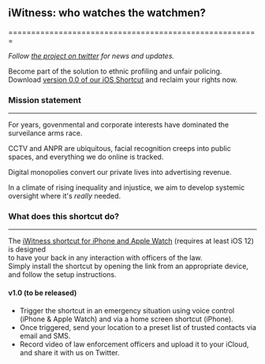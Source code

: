 ## iWitness: who watches the watchmen?
=======================================================

*Follow [the project on twitter](https://twitter.com/IwitnessP) for news and updates.*

Become part of the solution to ethnic profiling and unfair policing.  
Download [version 0.0 of our iOS Shortcut](https://www.icloud.com/shortcuts/3f4158352e7d46459b2230f677697267) and reclaim your rights now.  

### Mission statement
---------------------
For years, govenmental and corporate interests have dominated the surveilance arms race.  

CCTV and ANPR are ubiquitous, facial recognition creeps into public spaces, and everything we do online is tracked.  

Digital monopolies convert our private lives into advertising revenue.  

In a climate of rising inequality and injustice, we aim to develop systemic oversight where it's *really* needed.  

### What does this shortcut do?
-------------------------------

The [iWitness shortcut for iPhone and Apple Watch](https://www.icloud.com/shortcuts/3f4158352e7d46459b2230f677697267) (requires at least iOS 12) is designed  
to have your back in any interaction with officers of the law.  
Simply install the shortcut by opening the link from an appropriate device, and follow the setup instructions.  

#### v1.0 (to be released)
* Trigger the shortcut in an emergency situation using voice control (iPhone & Apple Watch) and via a home screen shortcut (iPhone).  
* Once triggered, send your location to a preset list of trusted contacts via email and SMS.  
* Record video of law enforcement officers and upload it to your iCloud, and share it with us on Twitter.  
